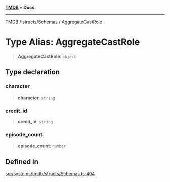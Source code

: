 [**TMDB**](../../../README.md) • **Docs**

***

[TMDB](../../../README.md) / [structs/Schemas](../README.md) / AggregateCastRole

# Type Alias: AggregateCastRole

> **AggregateCastRole**: `object`

## Type declaration

### character

> **character**: `string`

### credit\_id

> **credit\_id**: `string`

### episode\_count

> **episode\_count**: `number`

## Defined in

[src/systems/tmdb/structs/Schemas.ts:404](https://github.com/Norviah/media-hub/blob/b0accce5c447ccf1a18696f3cb0baef1f5bd16be/src/systems/tmdb/structs/Schemas.ts#L404)
